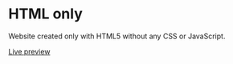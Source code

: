 # HTML only
Website created only with HTML5 without any CSS or JavaScript.

<a href="https://developer-vs.github.io/webdev_camp_html/">Live preview</a>

